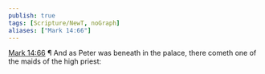 ```yaml
---
publish: true
tags: [Scripture/NewT, noGraph]
aliases: ["Mark 14:66"]
---
```

[Mark 14:66](https://churchofjesuschrist.org/study/scriptures/nt/mark/14?lang=eng&id=p66#p66) ¶ And as Peter was beneath in the palace, there cometh one of the maids of the high priest:

